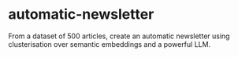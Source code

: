 # automatic-newsletter
From a dataset of 500 articles, create an automatic newsletter using clusterisation over semantic embeddings and a powerful LLM.

